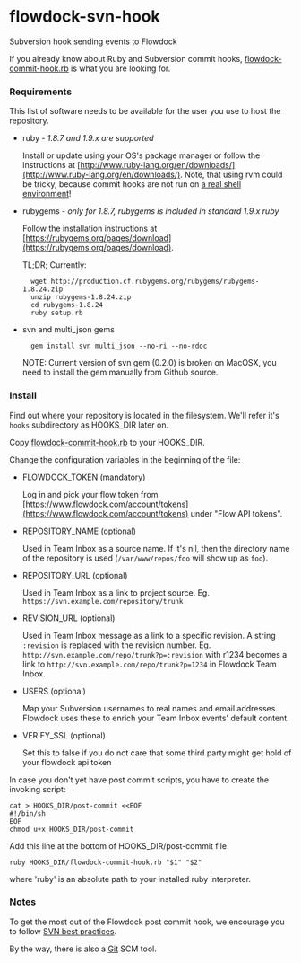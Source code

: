 flowdock-svn-hook
=================

Subversion hook sending events to Flowdock

If you already know about Ruby and Subversion commit hooks,
[flowdock-commit-hook.rb](https://github.com/flowdock/flowdock-svn-hook/raw/master/hooks/flowdock-commit-hook.rb)
is what you are looking for.

### Requirements

This list of software needs to be available for the user you use to host
the repository.

* ruby - _1.8.7 and 1.9.x are supported_

  Install or update using your OS's package manager or follow the instructions
  at [http://www.ruby-lang.org/en/downloads/](http://www.ruby-lang.org/en/downloads/).
  Note, that using rvm could be tricky, because commit hooks are not run on
  [a real shell environment](http://svnbook.red-bean.com/en/1.1/ch05s02.html#svn-ch-5-sect-2.1)!

* rubygems - _only for 1.8.7, rubygems is included in standard 1.9.x ruby_

  Follow the installation instructions at [https://rubygems.org/pages/download](https://rubygems.org/pages/download).

  TL;DR; Currently:

        wget http://production.cf.rubygems.org/rubygems/rubygems-1.8.24.zip
        unzip rubygems-1.8.24.zip
        cd rubygems-1.8.24
        ruby setup.rb

* svn and multi_json gems

        gem install svn multi_json --no-ri --no-rdoc

  NOTE: Current version of svn gem (0.2.0) is broken on MacOSX, you need to
  install the gem manually from Github source.

### Install

Find out where your repository is located in the filesystem. We'll refer it's
`hooks` subdirectory as HOOKS_DIR later on.

Copy [flowdock-commit-hook.rb](https://github.com/flowdock/flowdock-svn-hook/raw/master/hooks/flowdock-commit-hook.rb)
to your HOOKS_DIR.

Change the configuration variables in the beginning of the file:

* FLOWDOCK_TOKEN (mandatory)

  Log in and pick your flow token from [https://www.flowdock.com/account/tokens](https://www.flowdock.com/account/tokens)
  under "Flow API tokens".

* REPOSITORY_NAME (optional)

  Used in Team Inbox as a source name. If it's nil, then the directory name of
  the repository is used (`/var/www/repos/foo` will show up as `foo`).

* REPOSITORY_URL (optional)

  Used in Team Inbox as a link to project source.
  Eg. `https://svn.example.com/repository/trunk`

* REVISION_URL (optional)

  Used in Team Inbox message as a link to a specific revision. A string
  `:revision` is replaced with the revision number. Eg.
  `http://svn.example.com/repo/trunk?p=:revision` with r1234 becomes a link to
  `http://svn.example.com/repo/trunk?p=1234` in Flowdock Team Inbox.

* USERS (optional)

  Map your Subversion usernames to real names and email addresses.
  Flowdock uses these to enrich your Team Inbox events' default content.

* VERIFY_SSL (optional)

  Set this to false if you do not care that some third party might get
  hold of your flowdock api token

In case you don't yet have post commit scripts, you have to create the invoking
script:

    cat > HOOKS_DIR/post-commit <<EOF
    #!/bin/sh
    EOF
    chmod u+x HOOKS_DIR/post-commit

Add this line at the bottom of HOOKS_DIR/post-commit file

    ruby HOOKS_DIR/flowdock-commit-hook.rb "$1" "$2"

where 'ruby' is an absolute path to your installed ruby interpreter.

### Notes

To get the most out of the Flowdock post commit hook, we encourage you to
follow [SVN best practices](http://blog.evanweaver.com/2007/08/15/svn-branching-best-practices-in-practice/).

By the way, there is also a [Git](http://git-scm.org) SCM tool.
